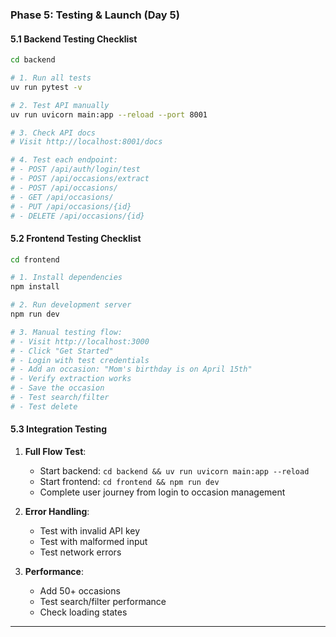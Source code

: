 
### Phase 5: Testing & Launch (Day 5)

#### 5.1 Backend Testing Checklist
```bash
cd backend

# 1. Run all tests
uv run pytest -v

# 2. Test API manually
uv run uvicorn main:app --reload --port 8001

# 3. Check API docs
# Visit http://localhost:8001/docs

# 4. Test each endpoint:
# - POST /api/auth/login/test
# - POST /api/occasions/extract
# - POST /api/occasions/
# - GET /api/occasions/
# - PUT /api/occasions/{id}
# - DELETE /api/occasions/{id}
```

#### 5.2 Frontend Testing Checklist
```bash
cd frontend

# 1. Install dependencies
npm install

# 2. Run development server
npm run dev

# 3. Manual testing flow:
# - Visit http://localhost:3000
# - Click "Get Started"
# - Login with test credentials
# - Add an occasion: "Mom's birthday is on April 15th"
# - Verify extraction works
# - Save the occasion
# - Test search/filter
# - Test delete
```

#### 5.3 Integration Testing

1. **Full Flow Test**:
   - Start backend: `cd backend && uv run uvicorn main:app --reload`
   - Start frontend: `cd frontend && npm run dev`
   - Complete user journey from login to occasion management

2. **Error Handling**:
   - Test with invalid API key
   - Test with malformed input
   - Test network errors

3. **Performance**:
   - Add 50+ occasions
   - Test search/filter performance
   - Check loading states

---
